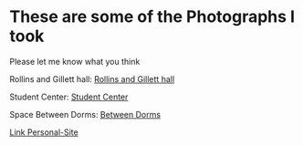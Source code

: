 
# These are some of the Photographs I took
Please let me know what you think

Rollins and Gillett hall:
[Rollins and Gillett hall](https://mail.google.com/mail/u/0?ui=2&ik=704a3a243f&attid=0.1&permmsgid=msg-a:r-9169294550105932458&th=17ca4a4b1ab7c826&view=fimg&fur=ip&sz=s0-l75-ft&attbid=ANGjdJ-FrefSxABCVZbZiDcw7DLt8jd_qY7bjO76PXSGU6k_BrPuS3lh72UF9BB3spVP4wzLYuzx347Kut3xgAfCkJhnM4kV9dnDhkckJzi3ltjN3U842FELJ802AyY&disp=emb&realattid=ii_kv1etar00)

Student Center:
[Student Center](https://mail.google.com/mail/u/0?ui=2&ik=704a3a243f&attid=0.7&permmsgid=msg-a:r-5370911072836437773&th=17ca4a90bcbcaa64&view=fimg&fur=ip&sz=s0-l75-ft&attbid=ANGjdJ9ktpkfHMNLCsx5mheNF-Ax23kYWHkDFnNuXcpZzG7nBnJDJw2noZJJpVWV37ej0_k2-53uJrRsuu-_t_TCpULlXY2cgPeuU6f5JBwx7jaB3yx5CsdV1oIrV7k&disp=emb&realattid=ii_kv1fjmas6)


Space Between Dorms:
[Between Dorms](https://mail.google.com/mail/u/0?ui=2&ik=704a3a243f&attid=0.6&permmsgid=msg-a:r-5370911072836437773&th=17ca4a90bcbcaa64&view=fimg&fur=ip&sz=s0-l75-ft&attbid=ANGjdJ8OOCjAezUmhotiz7PBbOaAGxF9WofBs7pW6Gc9IfcwHKKCPW_9hwaR5QCSHD1hR6L_rzrKuB_S8Su0CCE7RRRDsNRHxZOLt-yd0EtQext7RisWlREUm_aDVJU&disp=emb&realattid=ii_kv1fjgwr5)


[Link Personal-Site](README.md)
